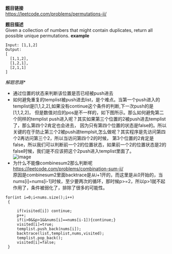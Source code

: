 **题目链接**  
https://leetcode.com/problems/permutations-ii/  

**题目描述**  
Given a collection of numbers that might contain duplicates, return all possible unique permutations.
**example** 
```
Input: [1,1,2]
Output:
[
  [1,1,2],
  [1,2,1],
  [2,1,1]
]
```

*解题思路**  
* 通过位置的状态来判断该位置是否已经被push进去  
* 如何避免重复的templist被push进去list，是个难点。当第一个push进入的templist是[1,1,2,2],如果没有continue这个条件的判断,下一次push的是[1,1,2,2]，
但是数值对应的pos是不一样的，如下图所示。那么如何避免第二个同样的templist push进入呢？其实如果第三个位置的2被push进去templist了，那么第四个2肯定也会进去，
因为只有第四个位置的状态是false的。所以关键的在于防止第三个2被push进templsit,怎么做呢？其实程序是先访问第四个2再访问第三个2，所以当访问第四个2的时候，
第3个位置的2肯定是false，所以我们可以判断前一个2的位置状态，如果前一个2的位置状态是2的false时候，我们是不应该把这个2push进入templist里面了。  
![image](https://github.com/WeifaGan/MyLeetCode/blob/master/back_tracing/Images/1.PNG)
* 为什么不能像combinesum2那么判断呢 https://leetcode.com/problems/combination-sum-ii/  
原因是combinesum2里面backtrace是从i+1开的，而这里是从0开始的，当nums[i]=nums[i-1]时候，至少要两次的循环，那时候p>=2，所以p>1就不起作用了，条件被弱化了，排除了很多的可能性。
 ```
 for(int i=0;i<nums.size();i++)
  {  

      if(visited[i]) continue;
      p++;
      if(i>0&&p>1&&nums[i]==nums[i-1]){continue;}
      visited[i]=true;
      templist.push_back(nums[i]);
      backtrace(list,templist,nums,visited);
      templist.pop_back();
      visited[i]=false;
  }
 ```

